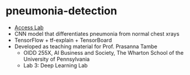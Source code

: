 # pneumonia-detection
- [Access Lab](https://colab.research.google.com/drive/1mDQo4BHiN3UiMkuZ-KxPeaknHZIIhsNK?usp=sharing)
- CNN model that differentiates pneumonia from normal chest xrays
- TensorFlow + tf-explain + TensorBoard
- Developed as teaching material for Prof. Prasanna Tambe
  - OIDD 255X, AI Business and Society, The Wharton School of the University of Pennsylvania
  - Lab 3: Deep Learning Lab 
